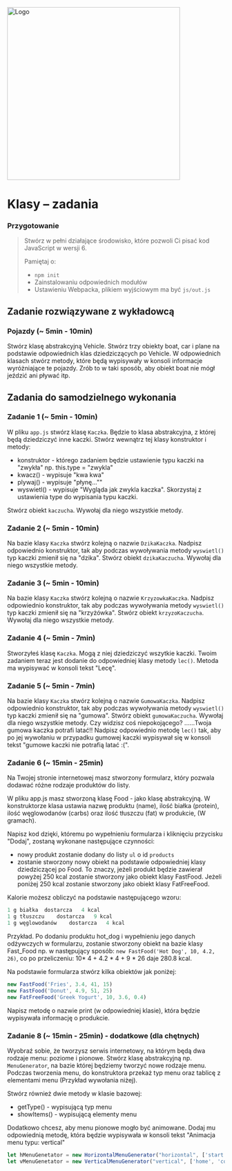 <img alt="Logo" src="http://coderslab.pl/svg/logo-coderslab.svg" width="400">

# Klasy  &ndash; zadania

### Przygotowanie

> Stwórz w pełni działające środowisko, które pozwoli Ci pisać kod JavaScript w wersji 6.
>
> Pamiętaj o:
> - ```npm init```
> - Zainstalowaniu odpowiednich modułów
> - Ustawieniu Webpacka, plikiem  wyjściowym  ma być `js/out.js`

## Zadanie rozwiązywane z wykładowcą

### Pojazdy (~ 5min - 10min)

Stwórz klasę abstrakcyjną Vehicle. Stwórz trzy obiekty boat, car i plane na podstawie odpowiednich klas dziedziczących po Vehicle. W odpowiednich klasach stwórz metody, które będą wypisywały w konsoli informacje wyróżniające te pojazdy. Zrób to w taki sposób, aby obiekt boat nie mógł jeździć ani pływać itp.

## Zadania do samodzielnego wykonania

### Zadanie 1 (~ 5min - 10min)

W pliku ```app.js``` stwórz klasę ```Kaczka```. Będzie to klasa abstrakcyjna, z której będą dziedziczyć inne kaczki. Stwórz wewnątrz tej klasy konstruktor i metody:

* konstruktor - którego zadaniem będzie ustawienie typu kaczki na "zwykła" np. this.type = "zwykla"
* kwacz() - wypisuje "kwa kwa"
* plywaj() - wypisuje "płynę...""
* wyswietl() - wypisuje "Wygląda jak zwykla kaczka". Skorzystaj z ustawienia type do wypisania typu kaczki.

Stwórz obiekt ```kaczucha```. Wywołaj dla niego wszystkie metody.

### Zadanie 2 (~ 5min - 10min)

Na bazie  klasy ```Kaczka``` stwórz kolejną o nazwie ```DzikaKaczka```. Nadpisz odpowiednio konstruktor, tak aby podczas wywoływania metody ```wyswietl()``` typ kaczki zmienił się na "dzika". Stwórz obiekt ```dzikaKaczucha```. Wywołaj dla niego wszystkie metody.

### Zadanie 3 (~ 5min - 10min)

Na bazie klasy ```Kaczka``` stwórz kolejną o nazwie ```KrzyzowkaKaczka```. Nadpisz odpowiednio konstruktor, tak aby podczas wywoływania metody ```wyswietl()``` typ kaczki zmienił się na "krzyżówka". Stwórz obiekt ```krzyzoKaczucha```. Wywołaj dla niego wszystkie metody.

### Zadanie 4 (~ 5min - 7min)

Stworzyłeś klasę ```Kaczka```. Mogą z niej dziedziczyć wszytkie kaczki. Twoim zadaniem teraz jest dodanie do odpowiedniej klasy metody ```lec()```. Metoda ma wypisywać w konsoli tekst "Lecę".

### Zadanie 5 (~ 5min - 7min)
Na bazie  klasy ```Kaczka``` stwórz kolejną o nazwie ```GumowaKaczka```. Nadpisz odpowiednio konstruktor, tak aby podczas wywoływania metody ```wyswietl()``` typ kaczki zmienił się na "gumowa". Stwórz obiekt ```gumowaKaczucha```. Wywołaj dla niego wszystkie metody. Czy widzisz coś niepokojącego? ......Twoja gumowa kaczka potrafi latać!!
Nadpisz odpowiednio metodę ```lec()``` tak, aby po jej wywołaniu w przypadku gumowej kaczki wypisywał się w konsoli tekst "gumowe kaczki nie potrafią latać :(".


### Zadanie 6 (~ 15min - 25min)

Na Twojej stronie internetowej masz stworzony formularz, który pozwala dodawać
różne rodzaje produktów do listy.

W pliku app.js masz stworzoną klasę Food - jako klasę abstrakcyjną. W konstruktorze klasa ustawia nazwę
produktu (name), ilość białka (protein), ilość węglowodanów (carbs)  oraz ilość tłuszczu (fat) w produkcie, (W gramach).


Napisz kod dzięki, któremu po wypełnieniu formularza i kliknięciu przycisku "Dodaj", zostaną wykonane następujące czynności:
 * nowy produkt zostanie dodany do listy ```ul``` o id ```products```
 * zostanie stworzony nowy obiekt na podstawie odpowiedniej klasy dziedziczącej po Food. To znaczy, jeżeli produkt będzie zawierał powyżej 250 kcal zostanie stworzony jako obiekt klasy FastFood. Jeżeli poniżej 250 kcal zostanie stworzony jako obiekt klasy FatFreeFood.

Kalorie możesz obliczyć na podstawie następującego wzoru:
```JavaScript
1 g białka	dostarcza	4 kcal
1 g tłuszczu	dostarcza	9 kcal
1 g węglowodanów	dostarcza	4 kcal
```

Przykład.
Po dodaniu produktu hot_dog i wypełnieniu jego danych odżywczych w formularzu, zostanie stworzony obiekt na bazie klasy Fast_Food np. w następujący sposób: ```new FastFood('Hot Dog', 10, 4.2, 26)```, co po przeliczeniu:
10* 4 + 4.2 * 4 + 9 * 26 daje 280.8 kcal.

Na podstawie formularza stwórz kilka obiektów jak poniżej:

```JavaScript
new FastFood('Fries', 3.4, 41, 15)
new FastFood('Donut', 4.9, 51, 25)
new FatFreeFood('Greek Yogurt', 10, 3.6, 0.4)
```
Napisz metodę o nazwie print (w odpowiedniej klasie), która będzie wypisywała informację o produkcie.


### Zadanie 8 (~ 15min - 25min) - dodatkowe (dla chętnych)

Wyobraź sobie, że tworzysz serwis internetowy, na którym będą dwa rodzaje menu: poziome i pionowe.
Stwórz klasę abstrakcyjną np. ```MenuGenerator```, na bazie której będziemy tworzyć nowe rodzaje menu. Podczas tworzenia menu, do konstruktora przekaż typ menu oraz tablicę z elementami menu (Przykład wywołania niżej).

Stwórz również dwie metody w klasie bazowej:
* getType() - wypisującą typ menu
* showItems() - wypisującą elementy menu

Dodatkowo chcesz, aby menu pionowe mogło być animowane. Dodaj mu odpowiednią metodę, która będzie wypisywała w konsoli tekst "Animacja menu typu: vertical"

```JavaScript
let hMenuGenetator = new HorizontalMenuGenerator("horizontal", ['start', 'about']);
let vMenuGenetator = new VerticalMenuGenerator("vertical", ['home', 'contact']);

```
